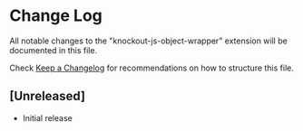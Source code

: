 # Change Log

All notable changes to the "knockout-js-object-wrapper" extension will be documented in this file.

Check [Keep a Changelog](http://keepachangelog.com/) for recommendations on how to structure this file.

## [Unreleased]

- Initial release